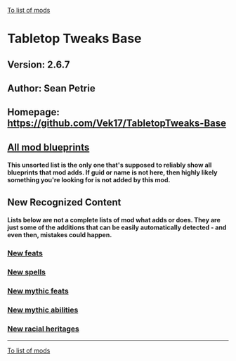[To list of mods](../README.md)

# Tabletop Tweaks Base

## Version: 2.6.7

## Author: Sean Petrie

## Homepage: https://github.com/Vek17/TabletopTweaks-Base

## [All mod blueprints](./AllBlueprints.md)

#### This unsorted list is the only one that's supposed to reliably show all blueprints that mod adds. If guid or name is not here, then highly likely something you're looking for is not added by this mod.

## New Recognized Content

#### **Lists below are not a complete lists of mod what adds or does**. They are just some of the additions that can be easily automatically detected - and even then, mistakes could happen.

### [New feats](./Feats.md)

### [New spells](./Spells.md)

### [New mythic feats](./MythicFeats.md)

### [New mythic abilities](./MythicAbilities.md)

### [New racial heritages](./RacialHeritages.md)


___
[To list of mods](../README.md)
